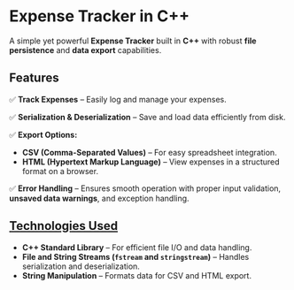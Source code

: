 # Expense Tracker in C++

A simple yet powerful **Expense Tracker** built in **C++** with robust **file persistence** and **data export** capabilities.

## Features  

✅ **Track Expenses** – Easily log and manage your expenses.  

✅ **Serialization & Deserialization** – Save and load data efficiently from disk.  

✅ **Export Options:**  
   - **CSV (Comma-Separated Values)** – For easy spreadsheet integration.  
   - **HTML (Hypertext Markup Language)** – View expenses in a structured format on a browser.  

✅ **Error Handling** – Ensures smooth operation with proper input validation, **unsaved data warnings**, and exception handling.  

## <u>Technologies Used</u>  

- **C++ Standard Library** – For efficient file I/O and data handling.  
- **File and String Streams (`fstream` and `stringstream`)** – Handles serialization and deserialization.  
- **String Manipulation** – Formats data for CSV and HTML export.
